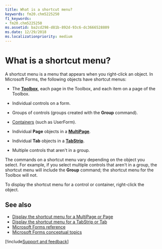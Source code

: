 ```yaml
---
title: What is a shortcut menu?
keywords: fm20.chm5225250
f1_keywords:
- fm20.chm5225250
ms.assetid: ba2cd298-d81b-892d-93c6-dc3666528809
ms.date: 12/29/2018
ms.localizationpriority: medium
---
```



# What is a shortcut menu?

A shortcut menu is a menu that appears when you right-click an object. In Microsoft Forms, the following objects have shortcut menus:

- The **[Toolbox](../../reference/user-interface-help/toolbox.md)**, each page in the Toolbox, and each item on a page of the Toolbox.
    
- Individual controls on a form.
    
- Groups of controls (groups created with the **Group** command).
    
- [Containers](../../Glossary/vbe-glossary.md#container) (such as UserForm).
    
- Individual **Page** objects in a **[MultiPage](../../reference/user-interface-help/multipage-control.md)**.
    
- Individual **Tab** objects in a **[TabStrip](../../reference/user-interface-help/tabstrip-control.md)**.
    
- Multiple controls that aren't in a group.
    
The commands on a shortcut menu vary depending on the object you select. For example, if you select multiple controls that aren't in a group, the shortcut menu will include the **Group** command; the shortcut menu for the Toolbox will not.

To display the shortcut menu for a control or container, right-click the object.

## See also

- [Display the shortcut menu for a MultiPage or Page](display-the-shortcut-menu-for-a-multipage-or-page.md)
- [Display the shortcut menu for a TabStrip or Tab](display-the-shortcut-menu-for-a-tabstrip-or-tab.md)
- [Microsoft Forms reference](../../reference/user-interface-help/reference-microsoft-forms.md)
- [Microsoft Forms conceptual topics](../../reference/user-interface-help/concepts-microsoft-forms.md)

[!include[Support and feedback](~/includes/feedback-boilerplate.md)]
